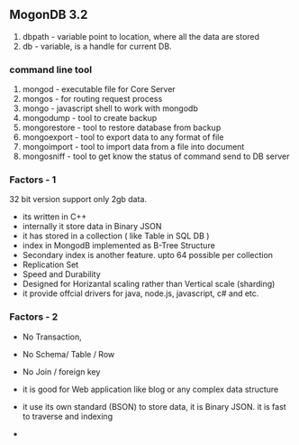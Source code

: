 ## MogonDB 3.2

1. dbpath - variable point to location, where all the data are stored
2. db - variable, is a handle for current DB.

### command line tool

1. mongod - executable file for Core Server
2. mongos - for routing request process
3. mongo - javascript shell to work with mongodb
4. mongodump - tool to create backup
5. mongorestore - tool to restore database from backup
6. mongoexport - tool to export data to any format of file
7. mongoimport - tool to import data from a file into document
8. mongosniff - tool to get know the status of command send to DB server

### Factors - 1

32 bit version support only 2gb data.

* its written in C++
* internally it store data in Binary JSON
* it has stored in a collection \( like Table in SQL DB \)
* index in MongodB implemented as B-Tree Structure
* Secondary index is another feature. upto 64 possible per collection
* Replication Set
* Speed and Durability
* Designed for Horizantal scaling rather than Vertical scale \(sharding\)
* it provide offcial drivers for java, node.js, javascript, c\# and etc.

### Factors - 2

* No Transaction,

* No Schema\/ Table \/ Row

* No Join \/ foreign key

* it is good for Web application like blog or any complex data structure

* it use its own standard \(BSON\) to store data, it is Binary JSON. it is fast to traverse and indexing

* 


